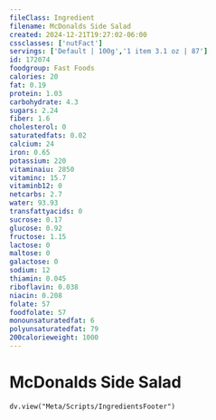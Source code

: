 ```yaml
---
fileClass: Ingredient
filename: McDonalds Side Salad
created: 2024-12-21T19:27:02-06:00
cssclasses: ['nutFact']
servings: ['Default | 100g','1 item 3.1 oz | 87']
id: 172074
foodgroup: Fast Foods
calories: 20
fat: 0.19
protein: 1.03
carbohydrate: 4.3
sugars: 2.24
fiber: 1.6
cholesterol: 0
saturatedfats: 0.02
calcium: 24
iron: 0.65
potassium: 220
vitaminaiu: 2850
vitaminc: 15.7
vitaminb12: 0
netcarbs: 2.7
water: 93.93
transfattyacids: 0
sucrose: 0.17
glucose: 0.92
fructose: 1.15
lactose: 0
maltose: 0
galactose: 0
sodium: 12
thiamin: 0.045
riboflavin: 0.038
niacin: 0.208
folate: 57
foodfolate: 57
monounsaturatedfat: 6
polyunsaturatedfat: 79
200calorieweight: 1000
---
```


# McDonalds Side Salad

```dataviewjs
dv.view("Meta/Scripts/IngredientsFooter")
```